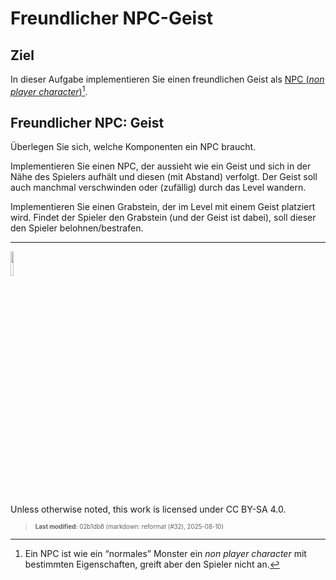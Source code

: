 # Freundlicher NPC-Geist

## Ziel

In dieser Aufgabe implementieren Sie einen freundlichen Geist als [NPC
(*non player
character*)](https://en.wikipedia.org/wiki/Non-player_character)[^1].

## Freundlicher NPC: Geist

Überlegen Sie sich, welche Komponenten ein NPC braucht.

Implementieren Sie einen NPC, der aussieht wie ein Geist und sich in der
Nähe des Spielers aufhält und diesen (mit Abstand) verfolgt. Der Geist
soll auch manchmal verschwinden oder (zufällig) durch das Level wandern.

Implementieren Sie einen Grabstein, der im Level mit einem Geist
platziert wird. Findet der Spieler den Grabstein (und der Geist ist
dabei), soll dieser den Spieler belohnen/bestrafen.

------------------------------------------------------------------------

<img src="https://licensebuttons.net/l/by-sa/4.0/88x31.png" width="10%">

Unless otherwise noted, this work is licensed under CC BY-SA 4.0.

<blockquote><p><sup><sub><strong>Last modified:</strong> 02b1db8 (markdown: reformat (#32), 2025-08-10)<br></sub></sup></p></blockquote>

[^1]: Ein NPC ist wie ein “normales” Monster ein *non player character*
    mit bestimmten Eigenschaften, greift aber den Spieler nicht an.
